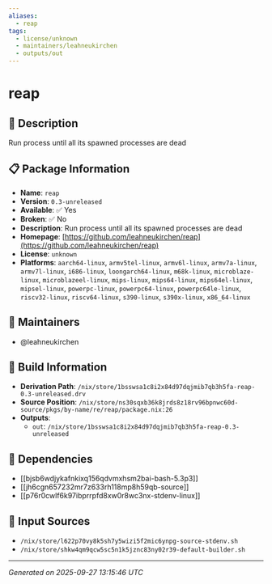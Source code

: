 ```yaml
---
aliases:
  - reap
tags:
  - license/unknown
  - maintainers/leahneukirchen
  - outputs/out
---
```


# reap

## 📝 Description

Run process until all its spawned processes are dead

## 📋 Package Information

- **Name**: `reap`
- **Version**: `0.3-unreleased`
- **Available**: ✅ Yes
- **Broken**: ✅ No
- **Description**: Run process until all its spawned processes are dead
- **Homepage**: [https://github.com/leahneukirchen/reap](https://github.com/leahneukirchen/reap)
- **License**: `unknown`
- **Platforms**: `aarch64-linux`, `armv5tel-linux`, `armv6l-linux`, `armv7a-linux`, `armv7l-linux`, `i686-linux`, `loongarch64-linux`, `m68k-linux`, `microblaze-linux`, `microblazeel-linux`, `mips-linux`, `mips64-linux`, `mips64el-linux`, `mipsel-linux`, `powerpc-linux`, `powerpc64-linux`, `powerpc64le-linux`, `riscv32-linux`, `riscv64-linux`, `s390-linux`, `s390x-linux`, `x86_64-linux`
## 👥 Maintainers

- @leahneukirchen


## 🔧 Build Information

- **Derivation Path**: `/nix/store/1bsswsa1c8i2x84d97dqjmib7qb3h5fa-reap-0.3-unreleased.drv`
- **Source Position**: `/nix/store/ns30sqxb36k8jrds8z18rv96bpnwc60d-source/pkgs/by-name/re/reap/package.nix:26`
- **Outputs**:
  - `out`:  `/nix/store/1bsswsa1c8i2x84d97dqjmib7qb3h5fa-reap-0.3-unreleased`

## 🔗 Dependencies

- [[bjsb6wdjykafnkixq156qdvmxhsm2bai-bash-5.3p3]]
- [[jh6cgn657232mr7z633rh118mp8h59qb-source]]
- [[p76r0cwlf6k97ibprrpfd8xw0r8wc3nx-stdenv-linux]]

## 📁 Input Sources

- `/nix/store/l622p70vy8k5sh7y5wizi5f2mic6ynpg-source-stdenv.sh`
- `/nix/store/shkw4qm9qcw5sc5n1k5jznc83ny02r39-default-builder.sh`

---
*Generated on 2025-09-27 13:15:46 UTC*
